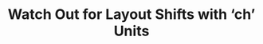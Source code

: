 ---
layout: bookmark
title: Watch Out for Layout Shifts with ‘ch’ Units
tags:
  - Bookmarks
  - CSS
  - Typefaces
created: '2023-05-31T22:33:20.879Z'
link: https://cloudfour.com/thinks/watch-out-for-layout-shifts-with-ch-units/
id: 582203817
excerpt: >-
  Since `ch` units are based on your current font their value can change when
  fonts are loaded and cause unexpected layout shifts.
image: https://cloudfour.com/wp-content/uploads/2023/05/ch-shift-1200x0-c-default.png
---